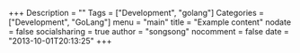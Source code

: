+++
Description = ""
Tags = ["Development", "golang"]
Categories = ["Development", "GoLang"]
menu = "main"
title = "Example content"
nodate = false
socialsharing = true
author = "songsong"
nocomment = false
date = "2013-10-01T20:13:25"
+++

